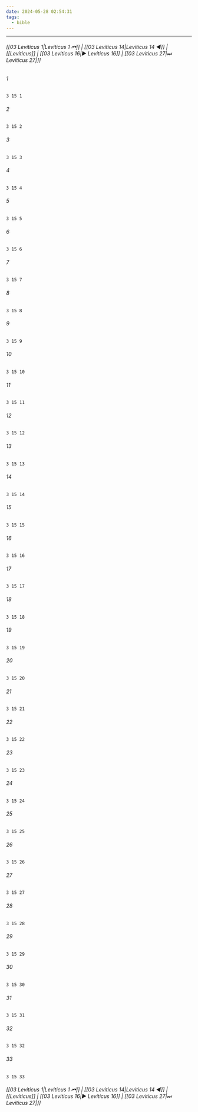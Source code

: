 ```yaml
---
date: 2024-05-28 02:54:31
tags:
  - bible
---
```

___

###### [[03 Leviticus 1|Leviticus 1 ⏮]] | [[03 Leviticus 14|Leviticus 14 ◀]] | [[Leviticus]] | [[03 Leviticus 16|▶ Leviticus 16]] | [[03 Leviticus 27|⏭ Leviticus 27|]]

###### 1
``` verse
3 15 1 
```
###### 2
``` verse
3 15 2 
```
###### 3
``` verse
3 15 3 
```
###### 4
``` verse
3 15 4 
```
###### 5
``` verse
3 15 5 
```
###### 6
``` verse
3 15 6 
```
###### 7
``` verse
3 15 7 
```
###### 8
``` verse
3 15 8 
```
###### 9
``` verse
3 15 9 
```
###### 10
``` verse
3 15 10 
```
###### 11
``` verse
3 15 11 
```
###### 12
``` verse
3 15 12 
```
###### 13
``` verse
3 15 13 
```
###### 14
``` verse
3 15 14 
```
###### 15
``` verse
3 15 15 
```
###### 16
``` verse
3 15 16 
```
###### 17
``` verse
3 15 17 
```
###### 18
``` verse
3 15 18 
```
###### 19
``` verse
3 15 19 
```
###### 20
``` verse
3 15 20 
```
###### 21
``` verse
3 15 21 
```
###### 22
``` verse
3 15 22 
```
###### 23
``` verse
3 15 23 
```
###### 24
``` verse
3 15 24 
```
###### 25
``` verse
3 15 25 
```
###### 26
``` verse
3 15 26 
```
###### 27
``` verse
3 15 27 
```
###### 28
``` verse
3 15 28 
```
###### 29
``` verse
3 15 29 
```
###### 30
``` verse
3 15 30 
```
###### 31
``` verse
3 15 31 
```
###### 32
``` verse
3 15 32 
```
###### 33
``` verse
3 15 33 
```

###### [[03 Leviticus 1|Leviticus 1 ⏮]] | [[03 Leviticus 14|Leviticus 14 ◀]] | [[Leviticus]] | [[03 Leviticus 16|▶ Leviticus 16]] | [[03 Leviticus 27|⏭ Leviticus 27|]]

